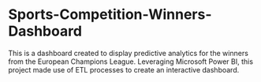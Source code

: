 # Sports-Competition-Winners-Dashboard
This is a dashboard created to display predictive analytics for the winners from the European Champions League. Leveraging Microsoft Power BI, this project made use of ETL processes to create an interactive dashboard.
